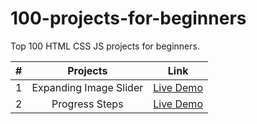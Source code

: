 # 100-projects-for-beginners
Top 100 HTML CSS JS projects for beginners.



| #             | Projects                | Link                                          |
| ------------- |:-----------------------:| :--------------------------------------------:|
| 1             | Expanding Image Slider  | [Live Demo](https://65309ef08f54205949eae08b--luminous-licorice-75d399.netlify.app/)|
| 2             | Progress Steps          | [Live Demo](https://65309e6dea41995138e43357--fluffy-faun-d346c6.netlify.app/)|

